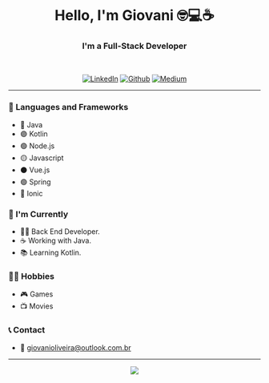 <h1 align="center"> Hello, I'm Giovani 🤓💻☕ </h1>

<h3 align="center">I'm a Full-Stack Developer</h3> <br/>

<p align="center"> 
    <a href="https://www.linkedin.com/in/giovani-henrique-462315117/"><img alt="LinkedIn" src="https://img.shields.io/badge/-Giovani_de_Oliveira-blue?style=flat-square&logo=Linkedin&logoColor=white&link=https://www.linkedin.com/in/giovani-henrique-462315117/"></a>
    <a href="https://github.com/xxgicoxx"><img alt="Github" src="https://img.shields.io/badge/-xxgicoxx-black?style=flat-square&logo=Github&logoColor=white&link=https://www.linkedin.com/in/giovani-henrique-462315117/"></a>
    <a href="https://medium.com/@giovanioliveira_"><img alt="Medium" src="https://img.shields.io/badge/-Giovani_de_Oliveira-black?style=flat-square&logo=Medium&logoColor=white&link=https://www.linkedin.com/in/giovani-henrique-462315117/"></a>
</p>

---
### 🧰 Languages and Frameworks

- 🔴 Java
- 🟣 Kotlin
- 🟢 Node.js
- 🟡 Javascript
- ⚫ Vue.js
- 🟢 Spring
- 🔵 Ionic

### 📜 I'm Currently

- 👨‍💻 Back End Developer.
- ☕ Working with Java.
- 📚 Learning Kotlin.

### 🏃‍♂️ Hobbies

- 🎮 Games
- 📺 Movies

### 📞 Contact

- 📧 [giovanioliveira@outlook.com.br](mailto:giovanioliveira@outlook.com.br?subject=[GitHub]%20Source%20Han%20Sans)

---

<p align="center">
    <img align="center" src="https://i.imgur.com/hBCukT2.gif" />
</p>
